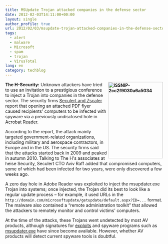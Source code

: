 ```yaml
---
title: MSUpdate Trojan attacked companies in the defense sector
date: 2012-02-03T14:11:00+00:00
layout: single
author_profile: true
url: 2012/02/03/msupdate-trojan-attacked-companies-in-the-defense-sector/
tags:
  - alert
  - malware
  - Microsoft
  - spam
  - trojan
  - VirusTotal
lang: en
category: techblog
---
```

**[<img title="ISSNIP-2cc2f9030a6a5034" border="0" alt="ISSNIP-2cc2f9030a6a5034" align="right" src="http://lh6.ggpht.com/-9qBDYBZmsdA/Tyvj61rvRJI/AAAAAAAAEdo/Q27nI3-TZeU/ISSNIP-2cc2f9030a6a5034_thumb.png?imgmax=800" width="175" height="244" />](http://lh6.ggpht.com/-Fs3dVEQ-l8Y/TyvjLvSM_GI/AAAAAAAAEdg/RNQKL1AtxLk/s1600-h/ISSNIP-2cc2f9030a6a50342.png)The H-Security:** Unknown attackers have tried to use an invitation to a prestigious conference to inject a Trojan into companies in the defense sector. The security firms [Seculert and Zscaler](http://blog.seculert.com/2012/01/msupdater-trojan-and-conference-invite.html) report that opening an attached PDF flyer caused recipients' computers to be infected with spyware via a previously undisclosed hole in Acrobat Reader. 

According to the report, the attack mainly targeted government-related organizations, including military and aerospace contractors, in Europe and in the US. The security firms said that the attacks started back in 2009 and peaked in autumn 2010. Talking to The H's associates at heise Security, Seculert CTO Aviv Raff added that compromised computers, some of which had been infected for two years, were only discovered a few weeks ago. 

A zero day hole in Adobe Reader was exploited to inject the msupdater.exe Trojan into systems; once injected, the Trojan did its best to look like a regular update process – for example, it used URLs in the `http://domain.com/microsoftupdate/getupdate/default.aspx?ID=...` format. The malware also contained a &#8220;remote administration toolkit&#8221; that allowed the attackers to remotely monitor and control victims' computers. 

At the time of the attacks, these Trojans went undetected by most AV products, although signatures for [exploits](https://www.virustotal.com/file/daac83fc4af5c53068c4e5a29dadfdc5200e3b3fc2b491eebe0a4bc19ec9e3f2/analysis/1309613508/) and spyware programs such as [msupdater.exe](https://www.virustotal.com/file/043935374ce39637a4816d0a484d30bed1d3054bbe89625fbc22f83ef4cb3e04/analysis/1294546860/) have since become available. However, whether AV products will detect current spyware tools is doubtful.